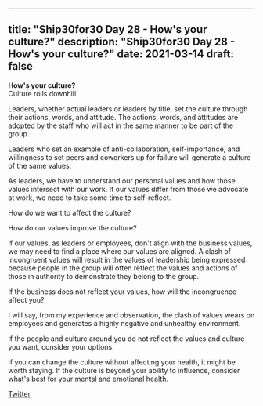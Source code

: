 
---
title: "Ship30for30 Day 28 - How's your culture?"
description: "Ship30for30 Day 28 - How's your culture?"
date: 2021-03-14
draft: false
---
**How's your culture?**  
Culture rolls downhill.  

Leaders, whether actual leaders or leaders by title, set the culture through their actions, words, and attitude. The actions, words, and attitudes are adopted by the staff who will act in the same manner to be part of the group.  

Leaders who set an example of anti-collaboration, self-importance, and willingness to set peers and coworkers up for failure will generate a culture of the same values.  

As leaders, we have to understand our personal values and how those values intersect with our work. If our values differ from those we advocate at work, we need to take some time to self-reflect.  

How do we want to affect the culture?  

How do our values improve the culture?  

If our values, as leaders or employees, don't align with the business values, we may need to find a place where our values are aligned. A clash of incongruent values will result in the values of leadership being expressed because people in the group will often reflect the values and actions of those in authority to demonstrate they belong to the group.  

If the business does not reflect your values, how will the incongruence affect you? 

I will say, from my experience and observation, the clash of values wears on employees and generates a highly negative and unhealthy environment.  

If the people and culture around you do not reflect the values and culture you want, consider your options.  

If you can change the culture without affecting your health, it might be worth staying.  If the culture is beyond your ability to influence, consider what's best for your mental and emotional health.  



[Twitter](https://twitter.com/hippiebikeracer/status/1371098838803521537?s=20)